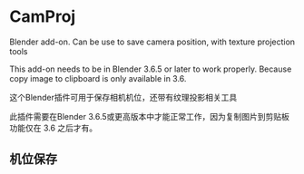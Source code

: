 # CamProj
Blender add-on. Can be use to save camera position, with texture projection tools

This add-on needs to be in Blender 3.6.5 or later to work properly. Because copy image to clipboard is only available in 3.6. 

这个Blender插件可用于保存相机机位，还带有纹理投影相关工具

此插件需要在Blender 3.6.5或更高版本中才能正常工作，因为复制图片到剪贴板功能仅在 3.6 之后才有。

## 机位保存







